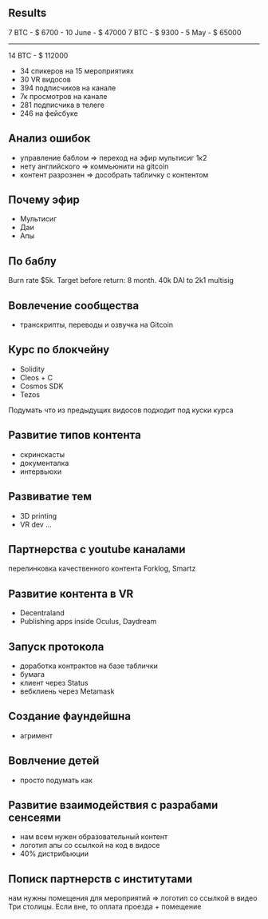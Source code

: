 ## Results
7 BTC -    $ 6700 - 10 June -  $ 47000
7 BTC -    $ 9300 -   5 May -  $ 65000
______________________________________
14 BTC                      - $ 112000

- 34 спикеров на 15 мероприятиях
- 30 VR видосов
- 394 подписчиков на канале
- 7к просмотров на канале
- 281 подписчика в телеге
- 246 на фейсбуке

## Анализ ошибок
- управление баблом => переход на эфир мультисиг 1к2
- нету английского => коммьюнити на gitcoin
- контент разрознен => дособрать табличку с контентом

## Почему эфир
- Мультисиг
- Даи
- Апы

## По баблу
Burn rate $5k. Target before return: 8 month. 40k DAI to 2k1 multisig

## Вовлечение сообщества
- транскрипты, переводы и озвучка на Gitcoin

## Курс по блокчейну
- Solidity
- Cleos + C
- Cosmos SDK
- Tezos

Подумать что из предыдущих видосов подходит под куски курса

## Развитие типов контента
- скринскасты
- документалка
- интервьюхи

## Развиватие тем
- 3D printing
- VR dev
...

## Партнерства с youtube каналами
перелинковка качественного контента Forklog, Smartz

## Развитие контента в VR
- Decentraland
- Publishing apps inside Oculus, Daydream

## Запуск протокола
- доработка контрактов на базе таблички
- бумага
- клиент через Status
- вебклиень через Metamask

## Создание фаундейшна
- агримент

## Вовлчение детей
- просто подумать как

## Развитие взаимодействия с разрабами сенсеями
- нам всем нужен образовательный контент
- логотип апы со ссылкой на код в видосе
- 40% дистрибьюции

## Пописк партнерств с институтами
нам нужны помещения для мероприятий => логотип со ссылкой в видео
Три столицы. Если вне, то оплата проезда + помещение
